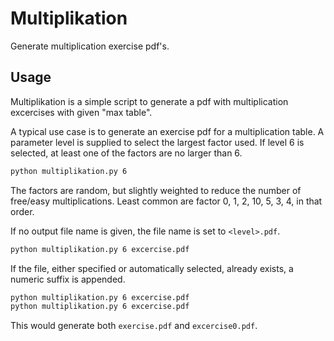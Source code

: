 Multiplikation
==============

Generate multiplication exercise pdf's.

Usage
-----

Multiplikation is a simple script to generate a pdf with multiplication excercises with given "max table".

A typical use case is to generate an exercise pdf for a multiplication table. A parameter level is supplied
to select the largest factor used. If level 6 is selected, at least one of the factors are no larger than 6.

```bash
python multiplikation.py 6
```

The factors are random, but slightly weighted to reduce the number of free/easy multiplications. Least common are
factor 0, 1, 2, 10, 5, 3, 4, in that order.

If no output file name is given, the file name is set to ``<level>.pdf``.

```bash
python multiplikation.py 6 excercise.pdf
```

If the file, either specified or automatically selected, already exists, a numeric suffix is appended.

```bash
python multiplikation.py 6 excercise.pdf
python multiplikation.py 6 excercise.pdf
```

This would generate both ``exercise.pdf`` and ``excercise0.pdf``.
